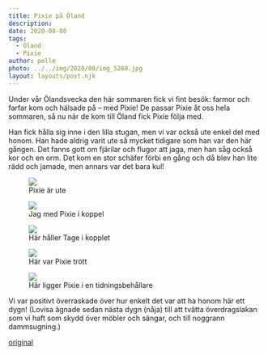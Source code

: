 ```yaml
---
title: Pixie på Öland
description: 
date: 2020-08-08
tags:
  - Öland
  - Pixie
author: pelle
photo: ../../img/2020/08/img_5268.jpg
layout: layouts/post.njk
---
```



Under vår Ölandsvecka den här sommaren fick vi fint besök: farmor och farfar kom och hälsade på – med Pixie! De passar Pixie åt oss hela sommaren, så nu när de kom till Öland fick Pixie följa med.

Han fick hålla sig inne i den lilla stugan, men vi var också ute enkel del med honom. Han hade aldrig varit ute så mycket tidigare som han var den här gången. Det fanns gott om fjärilar och flugor att jaga, men han såg också kor och en orm. Det kom en stor schäfer förbi en gång och då blev han lite rädd och jamade, men annars var det bara kul!


<figure>
    <img class="size-full wp-image-448" src="../../img/2020/08/img_5330-1.jpg">
    <figcaption>Pixie är ute</figcaption>
</figure>

<figure>
    <img class="size-full wp-image-441" src="../../img/2020/08/img_5268.jpg"> 
    <figcaption>Jag med Pixie i koppel</figcaption>
</figure>

<figure>
    <img class="size-full wp-image-446" src="../../img/2020/08/img_5331-1.jpg"> 
    <figcaption>Här håller Tage i kopplet</figcaption>
</figure>

<figure>
    <img class="size-full wp-image-442" src="../../img/2020/08/img_5272.jpg"> 
    <figcaption>Här var Pixie trött</figcaption>
</figure>

<figure>
    <img class="size-full wp-image-447" src="../../img/2020/08/img_5329-1.jpg"> 
    <figcaption>Här ligger Pixie i en tidningsbehållare</figcaption>
</figure>


Vi var positivt överraskade över hur enkelt det var att ha honom här ett dygn! (Lovisa ägnade sedan nästa dygn (nåja) till att tvätta överdragslakan som vi haft som skydd över möbler och sängar, och till noggrann dammsugning.)

[original](http://kroons.se/familj/2020/08/08/pixie-pa-oland/)
